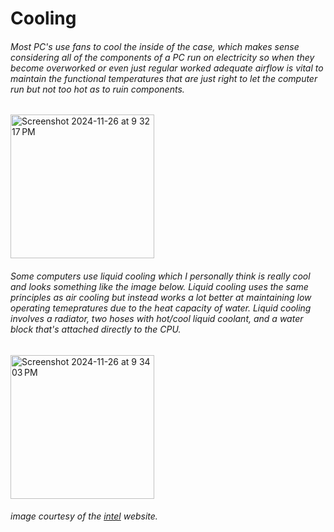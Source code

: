 # Cooling
###### Most PC's use fans to cool the inside of the case, which makes sense considering all of the components of a PC run on electricity so when they become overworked or even just regular worked adequate airflow is vital to maintain the functional temperatures that are just right to let the computer run but not too hot as to ruin components. 

<img width="230" alt="Screenshot 2024-11-26 at 9 32 17 PM" src="https://github.com/user-attachments/assets/87956703-666f-46d7-bca5-5ca623bcd0d3">




###### Some computers use liquid cooling which I personally think is really cool and looks something like the image below. Liquid cooling uses the same principles as air cooling but instead works a lot better at maintaining low operating temepratures due to the heat capacity of water. Liquid cooling involves a radiator, two hoses with hot/cool liquid coolant, and a water block that's attached directly to the CPU. 

<img width="230" alt="Screenshot 2024-11-26 at 9 34 03 PM" src="https://github.com/user-attachments/assets/07c8f7d4-91c9-4b1a-8e69-cf578fea10cb">

###### image courtesy of the [intel](https://www.intel.com/content/www/us/en/gaming/resources/cpu-cooler-liquid-cooling-vs-air-cooling.html#:~:text=The%20coolant%20absorbs%20heat%20from,heat%20away%20from%20the%20cooler.) website.
